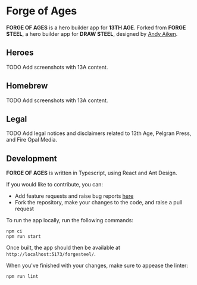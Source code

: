 # Forge of Ages

**FORGE OF AGES** is a hero builder app for **13TH AGE**.
Forked from **FORGE STEEL**, a hero builder app for **DRAW STEEL**, designed by [Andy Aiken](mailto:andy.aiken@live.co.uk).

## Heroes

TODO Add screenshots with 13A content.

## Homebrew

TODO Add screenshots with 13A content.

## Legal

TODO Add legal notices and disclaimers related to 13th Age, Pelgran Press, and Fire Opal Media.

## Development

**FORGE OF AGES** is written in Typescript, using React and Ant Design.

If you would like to contribute, you can:

* Add feature requests and raise bug reports [here](https://github.com/andyaiken/forgesteel/issues)
* Fork the repository, make your changes to the code, and raise a pull request

To run the app locally, run the following commands:

```
npm ci
npm run start
```

Once built, the app should then be available at `http://localhost:5173/forgesteel/`.

When you've finished with your changes, make sure to appease the linter:

```
npm run lint
```
